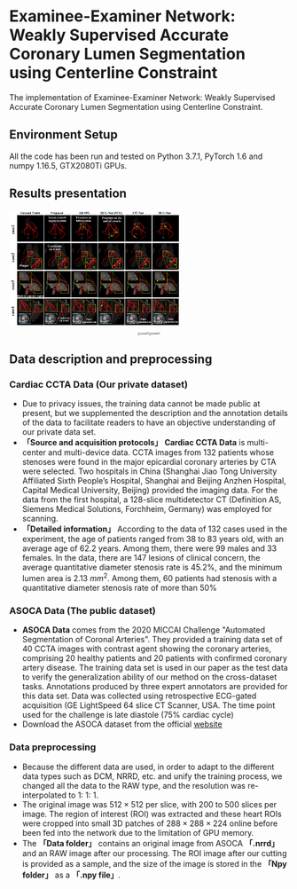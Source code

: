 # Examinee-Examiner Network: Weakly Supervised Accurate Coronary Lumen Segmentation using Centerline Constraint

The implementation of Examinee-Examiner Network: Weakly Supervised Accurate Coronary Lumen Segmentation using Centerline Constraint.

## Environment Setup

All the code has been run and tested on  Python 3.7.1, PyTorch 1.6 and numpy 1.16.5, GTX2080Ti GPUs.


## Results presentation

<img src="pic/results.jpg" alt="results" style="zoom:30%;" />



<div align="center"><img src="pic/result1.gif" alt="result1" style="zoom:33%;" /><img src="pic/result2.gif" alt="result2" style="zoom:33%;" /></div>

## Data description and preprocessing

### **Cardiac CCTA Data** (Our private dataset)

- Due to privacy issues, the training data cannot be made public at present, but we supplemented the description and the annotation details of the data to facilitate readers to have an objective understanding of our private data set.
- **「Source and acquisition protocols」** **Cardiac CCTA Data** is multi-center and multi-device data. CCTA images from 132 patients whose stenoses were found in the major epicardial coronary arteries by CTA were selected. Two hospitals in China (Shanghai Jiao Tong University Affiliated Sixth People’s Hospital, Shanghai and Beijing Anzhen Hospital, Capital Medical University, Beijing) provided the imaging data. For the data from the first hospital, a 128-slice multidetector CT (Definition AS, Siemens Medical Solutions, Forchheim, Germany) was employed for scanning.
- **「Detailed information」** According to the data of 132 cases used in the experiment, the age of patients ranged from 38 to 83 years old, with an average age of 62.2 years. Among them, there were 99 males and 33 females. In the data, there are 147 lesions of clinical concern, the average quantitative diameter stenosis rate is 45.2%, and the minimum lumen area is 2.13 $mm^2$. Among them, 60 patients had stenosis with a quantitative diameter stenosis rate of more than 50%

### **ASOCA Data** (The public dataset)

- **ASOCA Data** comes from the 2020 MICCAI Challenge "Automated Segmentation of Coronal Arteries". They provided a training data set of 40 CCTA images with contrast agent showing the coronary arteries, comprising 20 healthy patients and 20 patients with confirmed coronary artery disease. The training data set is used in our paper as the test data to verify the generalization ability of our method on the cross-dataset tasks. Annotations produced by three expert annotators are provided for this data set. Data was collected using retrospective ECG-gated acquisition (GE LightSpeed 64 slice CT Scanner, USA. The time point used for the challenge is late diastole (75\% cardiac cycle)
- Download the ASOCA dataset from the official [website](https://asoca.grand-challenge.org/Home/)

### Data preprocessing

- Because the different data are used, in order to adapt to the different data types such as DCM, NRRD, etc. and unify the training process, we changed all the data to the RAW type, and the resolution was re-interpolated to 1: 1: 1.
- The original image was $512\times512$ per slice, with 200 to 500 slices per image. The region of interest (ROI) was extracted and these heart ROIs were cropped into small 3D patches of $288\times288\times224$ online before been fed into the network due to the limitation of GPU memory.
- The **「Data folder」** contains an original image from ASOCA **「.nrrd」** and an RAW image after our processing. The ROI image after our cutting is provided as a sample, and the size of the image is stored in the **「Npy folder」** as a **「.npy file」**.

